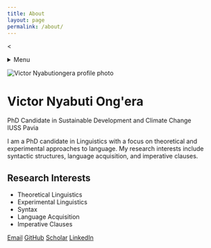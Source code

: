 ```yaml
---
title: About
layout: page
permalink: /about/
---
```

<!-- Navigation -->
<
<details>
<summary>Menu</summary>

[Home](/)
[About](/about/)
[Tutorials](/tutorials/)
[Publications](/publications/)
[Contact](/contact/)
</details>



![Victor Nyabutiongera profile photo](profile-placeholder.jpg)

# Victor Nyabuti Ong'era

PhD Candidate in Sustainable Development and Climate Change  
IUSS Pavia

I am a PhD candidate in Linguistics with a focus on theoretical and experimental approaches to language. My research interests include syntactic structures, language acquisition, and imperative clauses.

## Research Interests
- Theoretical Linguistics
- Experimental Linguistics
- Syntax
- Language Acquisition
- Imperative Clauses

<!-- Contact -->
[Email](mailto:victor@university.edu) [GitHub](https://github.com/Ongevic) [Scholar](https://scholar.google.com) [LinkedIn](https://linkedin.com)

